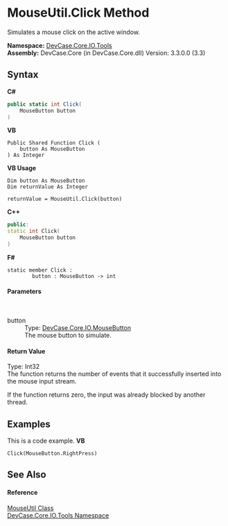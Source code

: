 # MouseUtil.Click Method 
 

Simulates a mouse click on the active window.

**Namespace:**&nbsp;<a href="N_DevCase_Core_IO_Tools">DevCase.Core.IO.Tools</a><br />**Assembly:**&nbsp;DevCase.Core (in DevCase.Core.dll) Version: 3.3.0.0 (3.3)

## Syntax

**C#**<br />
``` C#
public static int Click(
	MouseButton button
)
```

**VB**<br />
``` VB
Public Shared Function Click ( 
	button As MouseButton
) As Integer
```

**VB Usage**<br />
``` VB Usage
Dim button As MouseButton
Dim returnValue As Integer

returnValue = MouseUtil.Click(button)
```

**C++**<br />
``` C++
public:
static int Click(
	MouseButton button
)
```

**F#**<br />
``` F#
static member Click : 
        button : MouseButton -> int 

```


#### Parameters
&nbsp;<dl><dt>button</dt><dd>Type: <a href="T_DevCase_Core_IO_MouseButton">DevCase.Core.IO.MouseButton</a><br />The mouse button to simulate.</dd></dl>

#### Return Value
Type: Int32<br />The function returns the number of events that it successfully inserted into the mouse input stream. 

 If the function returns zero, the input was already blocked by another thread.

## Examples
This is a code example. 
**VB**<br />
``` VB
Click(MouseButton.RightPress)
```


## See Also


#### Reference
<a href="T_DevCase_Core_IO_Tools_MouseUtil">MouseUtil Class</a><br /><a href="N_DevCase_Core_IO_Tools">DevCase.Core.IO.Tools Namespace</a><br />